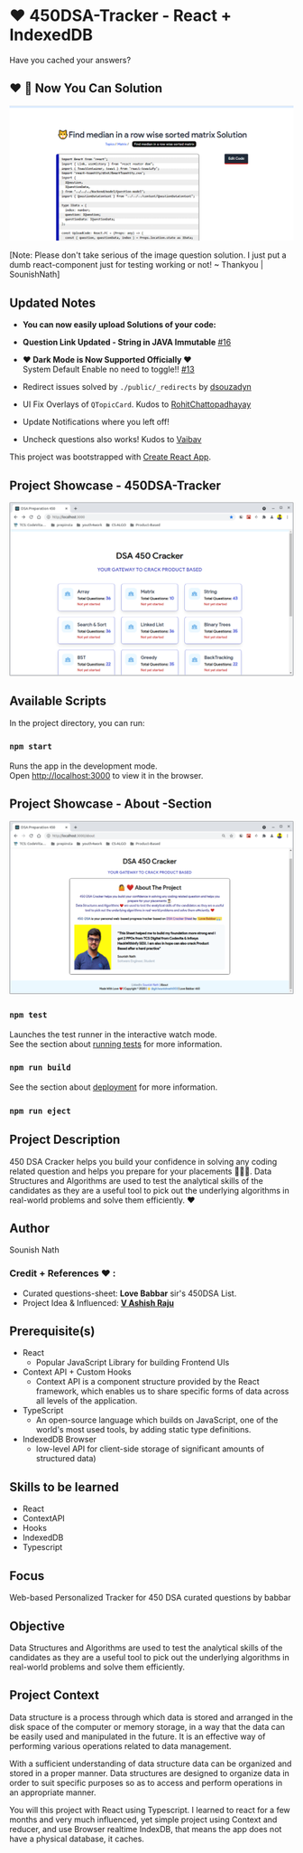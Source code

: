 # ❤️ 450DSA-Tracker - React + IndexedDB
Have you cached your answers?

## ❤️ 🙌 Now You Can Solution
![UPLOAD_CODE_FEATURE_450_DSA_TRACKER_SOUNISH_NATH](git-assets/upload-code-feature.png)

[Note: Please don't take serious of the image question solution. I just put a dumb react-component just for testing working or not! ~ Thankyou | SounishNath]

## Updated Notes

- **You can now easily upload Solutions of your code:**

- **Question Link Updated - String in JAVA Immutable** [#16](https://github.com/sounishnath003/450-DSA-Tracker/commit/f755d20d5a9ca77ad6c292667bf73ed20c010784)

- **❤️ Dark Mode is Now Supported Officially ❤️**
<br> System Default Enable no need to toggle!! [#13](https://github.com/sounishnath003/450-DSA-Tracker/pull/13)

* Redirect issues solved by `./public/_redirects` by [dsouzadyn](https://github.com/dsouzadyn)

* UI Fix Overlays of `QTopicCard`. Kudos to [RohitChattopadhayay](https://github.com/RohitChattopadhyay)

* Update Notifications where you left off!
* Uncheck questions  also works! Kudos to [Vaibav](https://github.com/vaibhavmehra9)

This project was bootstrapped with [Create React App](https://github.com/facebook/create-react-app).

## Project Showcase - 450DSA-Tracker
![HomePage](./git-assets/450-dsa.png)

## Available Scripts

In the project directory, you can run:

### `npm start`

Runs the app in the development mode.\
Open [http://localhost:3000](http://localhost:3000) to view it in the browser.

## Project Showcase - About -Section
![AboutPage](./git-assets/about.png)

### `npm test`

Launches the test runner in the interactive watch mode.\
See the section about [running tests](https://facebook.github.io/create-react-app/docs/running-tests) for more information.

### `npm run build`
See the section about [deployment](https://facebook.github.io/create-react-app/docs/deployment) for more information.

### `npm run eject`

## Project Description

450 DSA Cracker helps you build your confidence in solving any coding related question and helps you prepare for your placements 👨🏻‍🎓.
Data Structures and Algorithms are used to test the analytical skills of the candidates as they are a useful tool to pick out the underlying algorithms in real-world problems and solve them efficiently. ❤️

## Author
Sounish Nath


### Credit + References ❤️ :
 - Curated questions-sheet: **Love Babbar** sir's 450DSA List.
 - Project Idea & Influenced: [**V Ashish Raju**](http://450dsa.com/)




## **Prerequisite(s)**

* React
    - Popular JavaScript Library for building Frontend UIs
* Context API + Custom Hooks
    -   Context API is a component structure provided by the React framework, which enables us to share specific forms of data across all levels of the application.
* TypeScript
    - An open-source language which builds on JavaScript, one of the world's most used tools, by adding static type definitions.
* IndexedDB Browser
    - low-level API for client-side storage of significant amounts of structured data)

## **Skills to be learned**

* React
* ContextAPI
* Hooks
* IndexedDB
* Typescript

## **Focus** 

Web-based Personalized Tracker for 450 DSA curated questions by babbar


## **Objective** 

Data Structures and Algorithms are used to test the analytical skills of the candidates as they are a useful tool to pick out the underlying algorithms in real-world problems and solve them efficiently.


## Project Context 

Data structure is a process through which data is stored and arranged in the disk space of the computer or memory storage, in a way that the data can be easily used and manipulated in the future. It is an effective way of performing various operations related to data management.
<br>

With a sufficient understanding of data structure data can be organized and stored in a proper manner. Data structures are designed to organize data in order to suit specific purposes so as to access and perform operations in an appropriate manner.
<br>

You will this project with React using Typescript. I learned to react for a few months and very much influenced, yet simple project using Context and reducer, and use Browser realtime IndexDB, that means the app does not have a physical database, it caches.

